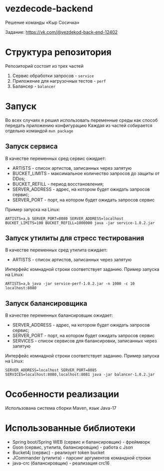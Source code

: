 # vezdecode-backend
Решение команды «Кыр Сосичка»

Задание: https://vk.com/@vezdekod-back-end-12402

# Структура репозитория
Репозиторий состоит из трех частей

1. Сервис обработки запросов - `service`
2. Приложение для нагрузочных тестов - `perf`
3. Балансер - `balancer`

# Запуск
Во всех случаях я решил использовать переменные среды как способ передать приложению конфигурацию
Каждая из частей собирается отдельно командой `mvn package`

## Запуск сервиса
В качестве переменных сред сервис ожидает:
* ARTISTS - список артистов, записанных через запятую
* BUCKET_LIMITS - максимальное количество запросов до защиты от DDos;
* BUCKET_REFILL - период восстановления;
* SERVER_ADDRESS - адрес, на котором будет ожидать запросов сервис;
* SERVER_PORT - порт, на котором будет ожидать запросов сервис

Пример запуска на Linux:

`ARTISTS=a,b SERVER_PORT=8080 SERVER_ADDRESS=localhost BUCKET_LIMITS=100 BUCKET_REFILL=1000000 java -jar service-1.0.2.jar`

## Запуск утилиты для стресс тестирования
В качестве переменных сред утилита ожидает:
* ARTISTS - список артистов, записанных через запятую

Интерфейс комнадной строки соответствует заданию.
Пример запуска на Linux:

`ARTISTS=a,b java -jar service-perf-1.0.2.jar -n 1000 -c 10 localhost:8080`

## Запуск балансировщика
В качестве переменных балансировщик ожидает:
* SERVER_ADDRESS - адрес, на котором будет ожидать запросов сервис;
* SERVER_PORT - порт, на котором будет ожидать запросов сервис
* SERVICES - список сервисов для балансировки, записанных через запятую

Интерфейс комнадной строки соответствует заданию.
Пример запуска на Linux:

`SERVER_ADDRESS=localhost SERVER_PORT=8085 SERVICES=localhost:8080,localhost:8081 java -jar balancer-1.0.2.jar`


# Особенности реализации
Использована система сборки Maven, язык Java-17

# Использованные библиотеки
* Spring boot/Spring WEB (сервис и балансировщик) - фреймворк
* Gson (сервис, утилита, балансировщик) - работа с Json
* Bucket4j (сервис) - реализует token bucket
* JCommander (утилита) - парсинг аргументов командной строки
* java-crc (балансировщик) - реализация crc16
